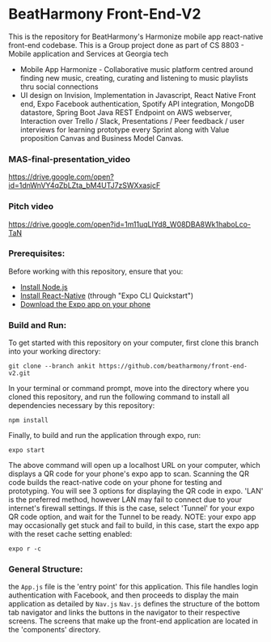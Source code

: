 # BeatHarmony Front-End-V2

This is the repository for BeatHarmony's Harmonize mobile app react-native front-end codebase.  This is a Group project done as part of CS 8803 - Mobile application and Services at Georgia tech

- Mobile App Harmonize - Collaborative music platform centred around finding new music, creating, curating and listening to music playlists thru social connections
- UI design on Invision, Implementation in Javascript, React Native Front end, Expo Facebook authentication, Spotify API integration, MongoDB datastore, Spring Boot Java REST Endpoint on AWS webserver, Interaction over Trello / Slack, Presentations / Peer feedback / user interviews for learning prototype every Sprint along with Value proposition Canvas and Business Model Canvas.

### MAS-final-presentation_video
https://drive.google.com/open?id=1dnWnVY4qZbLZta_bM4UTJ7zSWXxasjcF

### Pitch video
https://drive.google.com/open?id=1m11uqLIYd8_W08DBA8Wk1haboLco-TaN

### Prerequisites:
Before working with this repository, ensure that you:

- [Install Node.js](https://nodejs.org/en/)
- [Install React-Native](https://facebook.github.io/react-native/docs/getting-started) (through "Expo CLI Quickstart")
- [Download the Expo app on your phone](https://expo.io/learn)

### Build and Run:

To get started with this repository on your computer, first clone this branch into your working directory:
```
git clone --branch ankit https://github.com/beatharmony/front-end-v2.git
```
In your terminal or command prompt, move into the directory where you cloned this repository, and run the following command to install all dependencies necessary by this repository:
```
npm install
```
Finally, to build and run the application through expo, run:
```
expo start
```
The above command will open up a localhost URL on your computer, which displays a QR code for your phone's expo app to scan. Scanning the QR code builds the react-native code on your phone for testing and prototyping. You will see 3 options for displaying the QR code in expo. 'LAN' is the preferred method, however LAN may fail to connect due to your internet's firewall settings. If this is the case, select 'Tunnel' for your expo QR code option, and wait for the Tunnel to be ready. 
NOTE: your expo app may occasionally get stuck and fail to build, in this case, start the expo app with the reset cache setting enabled:
```
expo r -c
```
### General Structure:
the `App.js` file is the 'entry point' for this application. This file handles login authentication with Facebook, and then proceeds to display the main application as detailed by `Nav.js` 
`Nav.js`  defines the structure of the bottom tab navigator and links the buttons in the navigator to their respective screens. 
The screens that make up the front-end application are located in the 'components' directory. 
